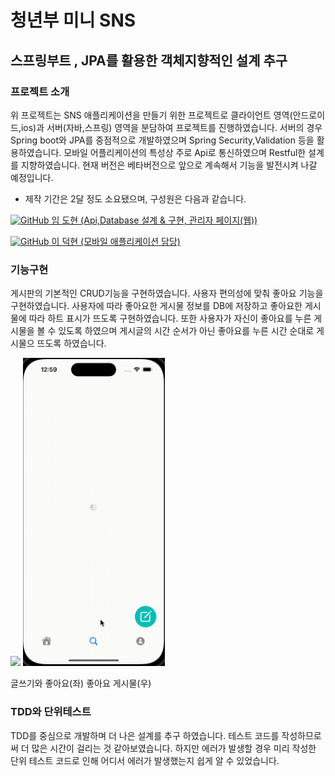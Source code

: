 # 청년부 미니 SNS
## 스프링부트 , JPA를 활용한 객체지향적인 설계 추구
### 프로젝트 소개
위 프로젝트는 SNS 애플리케이션을 만들기 위한 프로젝트로 클라이언트 영역(안드로이드,ios)과 서버(자바,스프링) 영역을 분담하여 프로젝트를 진행하였습니다.
서버의 경우 Spring boot와 JPA를 중점적으로 개발하였으며 Spring Security,Validation 등을 활용하였습니다. 
모바일 어플리케이션의 특성상 주로 Api로 통신하였으며 Restful한 설계를 지향하였습니다.
현재 버전은 베타버전으로 앞으로 계속해서 기능을 발전시켜 나갈 예정입니다. 

* 제작 기간은 2달 정도 소요됐으며, 구성원은 다음과 같습니다.

<a href = "https://github.com/LDH0094"><img alt="GitHub" src ="https://img.shields.io/badge/GitHub-181717.svg?&style=for-the-badge&logo=GitHub&logoColor=white"/> 임 도현 (Api,Database 설계 & 구현, 관리자 페이지(웹)) </a>

<a href = "https://github.com/Doreki"><img alt="GitHub" src ="https://img.shields.io/badge/GitHub-181717.svg?&style=for-the-badge&logo=GitHub&logoColor=white"/> 이 덕현 (모바일 애플리케이션 담당)</a>

### 기능구현

게시판의 기본적인 CRUD기능을 구현하였습니다. 사용자 편의성에 맞춰 좋아요 기능을 구현하였습니다.
사용자에 따라 좋아요한 게시물 정보를 DB에 저장하고 좋아요한 게시물에 따라 하트 표시가 뜨도록 구현하였습니다.
또한 사용자가 자신이 좋아요를 누른 게시물을 볼 수 있도록 하였으며 게시글의 시간 순서가 아닌 좋아요를 누른 시간 순대로 게시물으 뜨도록 하였습니다. 

<img src="src/main/resources/static/images/readme/write_like.gif" width="45%">
<img src="src/main/resources/static/images/readme/like_button_clicked.gif" width="45%">

글쓰기와 좋아요(좌) 좋아요 게시물(우)

### TDD와 단위테스트

TDD를 중심으로 개발하며 더 나은 설계를 추구 하였습니다. 테스트 코드를 작성하므로써 더 많은 시간이 걸리는 것 같아보였습니다. 하지만 에러가 발생할 경우 미리 작성한 단위 테스트 코드로 인해 어디서 에러가 발생했는지 쉽게 알 수 있었습니다. 


